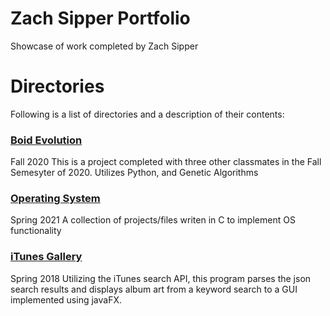 # Zach Sipper Portfolio
Showcase of work completed by Zach Sipper

# Directories

Following is a list of directories and a description of their contents:

### [Boid Evolution](https://github.com/rtmcardle/BoidEvolution)
Fall 2020
This is a project completed with three other classmates in the Fall Semesyter of 2020.
Utilizes Python, and Genetic Algorithms

### [Operating System](https://github.com/ZachSipper/OperatingSystem)
Spring 2021
A collection of projects/files writen in C to implement OS functionality

### [iTunes Gallery](https://github.com/ZachSipper/iTunesGallery)
Spring 2018
Utilizing the iTunes search API, this program parses the json search results and displays album art from a keyword search to a GUI implemented using javaFX.
